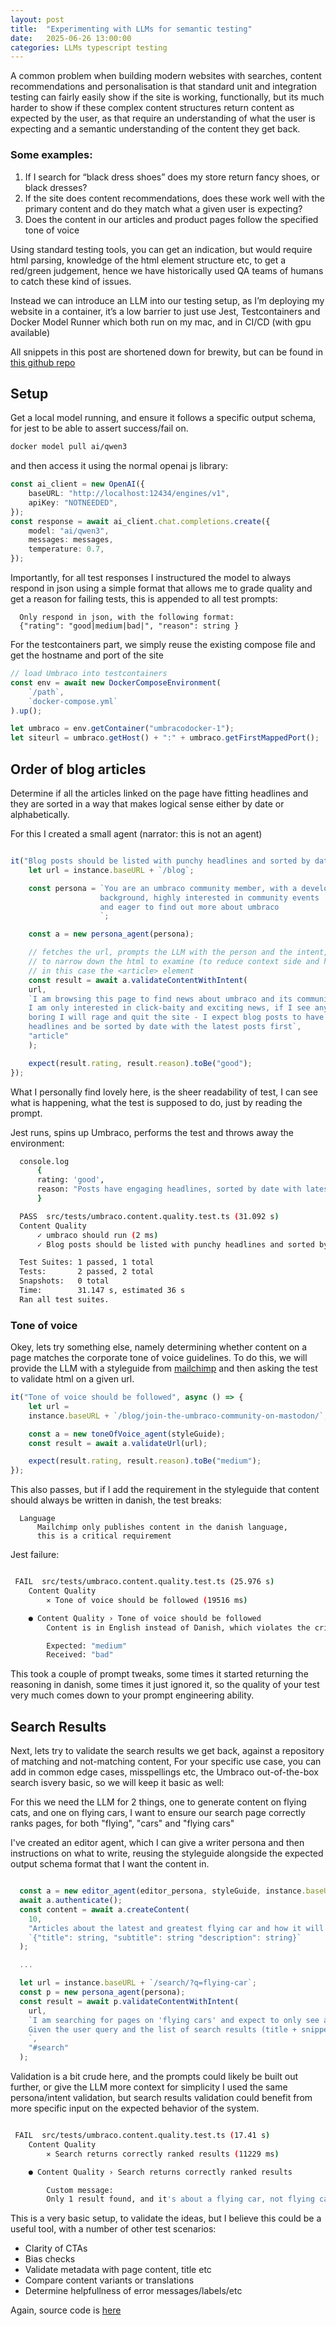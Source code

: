 ```yaml
---
layout: post
title:  "Experimenting with LLMs for semantic testing"
date:   2025-06-26 13:00:00
categories: LLMs typescript testing
---
```



A common problem when building modern websites with searches, content recommendations and personalisation is that standard unit and integration testing can fairly easily show if the site is working, functionally, but its much harder to show if these complex content structures return content as expected by the user, as that require an understanding of what the user is expecting and a semantic understanding of the content they get back.

### Some examples: 

1. If I search for “black dress shoes” does my store return fancy shoes, or black dresses? 
2. If the site does content recommendations, does these work well with the primary content and do they match what a given user is expecting?
3. Does the content in our articles and product pages follow the specified tone of voice

Using standard testing tools, you can get an indication, but would require html parsing, knowledge of the html element structure etc, to get a red/green judgement, hence we have historically used QA teams of humans to catch these kind of issues. 

Instead we can introduce an LLM into our testing setup, as I’m deploying my website in a container, it’s a low barrier to just use Jest, Testcontainers and Docker Model Runner which both run on my mac, and in CI/CD (with gpu available)

All snippets in this post are shortened down for brewity, but can be found in [this github repo](https://github.com/perploug/LLMs-for-semantic-testing)

## Setup
Get a local model running, and ensure it follows a specific output schema, for jest to be able to assert success/fail on.

```bash
docker model pull ai/qwen3
```

and then access it using the normal openai js library:

```typescript
const ai_client = new OpenAI({
    baseURL: "http://localhost:12434/engines/v1",
    apiKey: "NOTNEEDED",
});
const response = await ai_client.chat.completions.create({
    model: "ai/qwen3",
    messages: messages,
    temperature: 0.7,
});
```

Importantly, for all test responses I instructured the model to always respond in json using
a simple format that allows me to grade quality and get a reason for failing tests, this is
appended to all test prompts: 

```
  Only respond in json, with the following format: 
  {"rating": "good|medium|bad|", "reason": string }
```

For the testcontainers part, we simply reuse the existing compose file and get the hostname
and port of the site

```typescript
// load Umbraco into testcontainers
const env = await new DockerComposeEnvironment(
    `/path`,
    `docker-compose.yml`
).up();

let umbraco = env.getContainer("umbracodocker-1");
let siteurl = umbraco.getHost() + ":" + umbraco.getFirstMappedPort();
```


## Order of blog articles
Determine if all the articles linked on the page have fitting headlines and they are sorted in a way that makes logical sense either by date or alphabetically.

For this I created a small agent (narrator: this is not an agent)

```typescript

it("Blog posts should be listed with punchy headlines and sorted by date", async () => {
    let url = instance.baseURL + `/blog`;

    const persona = `You are an umbraco community member, with a developer
                    background, highly interested in community events
                    and eager to find out more about umbraco
                    `;

    const a = new persona_agent(persona);

    // fetches the url, prompts the LLM with the person and the intent, and has a html selector
    // to narrow down the html to examine (to reduce context side and hallucinations)
    // in this case the <article> element
    const result = await a.validateContentWithIntent(
    url,
    `I am browsing this page to find news about umbraco and its community
    I am only interested in click-baity and exciting news, if I see anything
    boring I will rage and quit the site - I expect blog posts to have interesting
    headlines and be sorted by date with the latest posts first`,
    "article"
    );

    expect(result.rating, result.reason).toBe("good");
});
```

What I personally find lovely here, is the sheer readability of test, I can see
what is happening, what the test is supposed to do, just by reading the prompt.

Jest runs, spins up Umbraco, performs the test and throws away the environment:

```bash
  console.log
      {
      rating: 'good',
      reason: "Posts have engaging headlines, sorted by date with latest first, aligning with the user's interest in community news."
      }

  PASS  src/tests/umbraco.content.quality.test.ts (31.092 s)
  Content Quality
      ✓ umbraco should run (2 ms)
      ✓ Blog posts should be listed with punchy headlines and sorted by date (24018 ms)

  Test Suites: 1 passed, 1 total
  Tests:       2 passed, 2 total
  Snapshots:   0 total
  Time:        31.147 s, estimated 36 s
  Ran all test suites.
```


### Tone of voice 
Okey, lets try something else, namely determining whether content on a page matches
the corporate tone of voice guidelines. To do this, we will provide the LLM with a styleguide from [mailchimp]() and then asking the test to validate html on a given url. 

```typescript
it("Tone of voice should be followed", async () => {
    let url =
    instance.baseURL + `/blog/join-the-umbraco-community-on-mastodon/`;

    const a = new toneOfVoice_agent(styleGuide);
    const result = await a.validateUrl(url);

    expect(result.rating, result.reason).toBe("medium");
});
```

This also passes, but if I add the requirement in the  styleguide that content should
always be written in danish, the test breaks:

```
  Language
      Mailchimp only publishes content in the danish language, 
      this is a critical requirement
```

Jest failure: 

```bash

 FAIL  src/tests/umbraco.content.quality.test.ts (25.976 s)
    Content Quality
        ✕ Tone of voice should be followed (19516 ms)

    ● Content Quality › Tone of voice should be followed
        Content is in English instead of Danish, which violates the critical language requirement. While the tone is clear and informative, it lacks the subtle humor and warmth specified in the styleguide.

        Expected: "medium"
        Received: "bad"
```

This took a couple of prompt tweaks, some times it started returning the reasoning in danish, some times it just ignored it, so
the quality of your test very much comes down to your prompt engineering ability. 


## Search Results
Next, lets try to validate the search results we get back, against a repository of matching and not-matching content,
For your specific use case, you can add in common edge cases, misspellings etc, the Umbraco out-of-the-box search isvery basic, so we will keep it basic as well:

For this we need the LLM for 2 things, one to generate content on flying cats, and one on flying cars, I want to ensure 
our search page correctly ranks pages, for both "flying", "cars" and "flying cars" 

I've created an editor agent, which I can give a writer persona and then instructions on what to write, reusing the styleguide 
alongside the expected output schema format that I want the content in. 

```typescript

  const a = new editor_agent(editor_persona, styleGuide, instance.baseURL);
  await a.authenticate();
  const content = await a.createContent(
    10,
    "Articles about the latest and greatest flying car and how it will change the world, title should be punchy and clickbaity, subtitle should be 100 words or less and repeat the main topic to optimise for search results, description should be 300 words and full of cool, innovative made up words, only use clear text without any formatting",
    `{"title": string, "subtitle": string "description": string}`
  );

  ... 

  let url = instance.baseURL + `/search/?q=flying-car`;
  const p = new persona_agent(persona);
  const result = await p.validateContentWithIntent(
    url,
    `I am searching for pages on 'flying cars' and expect to only see atleast 3 search results about flying cars.
    Given the user query and the list of search results (title + snippet), assess the relevance and rank appropriateness of each result.
    `,
    "#search"
  );

```

Validation is a bit crude here, and the prompts could likely be built out further, or give the LLM more context
for simplicity I used the same persona/intent validation, but search results validation could benefit from more specific
input on the expected behavior of the system.

```bash

 FAIL  src/tests/umbraco.content.quality.test.ts (17.41 s)
    Content Quality
        ✕ Search returns correctly ranked results (11229 ms)

    ● Content Quality › Search returns correctly ranked results

        Custom message:
        Only 1 result found, and it's about a flying car, not flying cats.
```

This is a very basic setup, to validate the ideas, but I believe this could be a useful tool, with a number of other test scenarios:

- Clarity of CTAs
- Bias checks
- Validate metadata with page content, title etc
- Compare content variants or translations
- Determine helpfullness of error messages/labels/etc

Again, source code is [here](https://github.com/perploug/LLMs-for-semantic-testing) 
